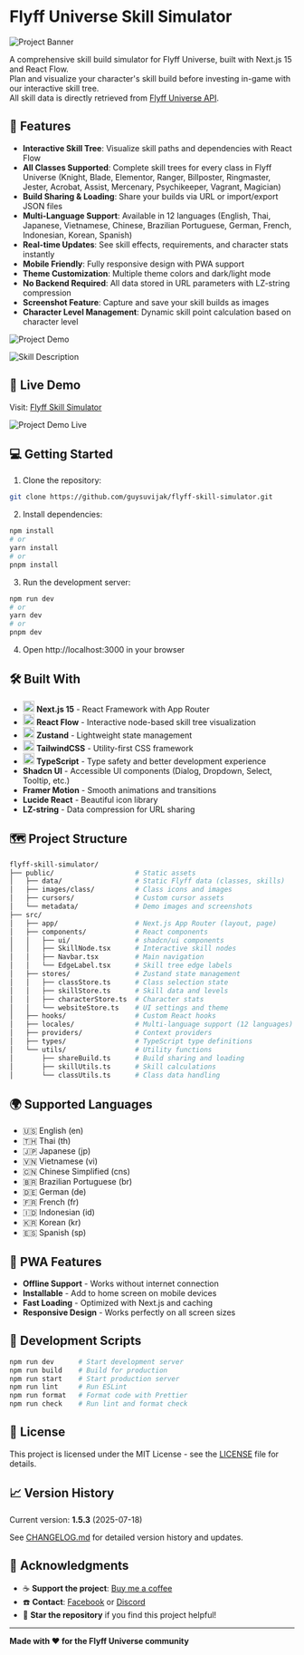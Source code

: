 # Flyff Universe Skill Simulator

![Project Banner](/public/metadata/manifest.png)

A comprehensive skill build simulator for Flyff Universe, built with Next.js 15 and React Flow.</br>
Plan and visualize your character's skill build before investing in-game with our interactive skill tree.</br>
All skill data is directly retrieved from [Flyff Universe API](https://api.flyff.com).

## 🌟 Features

- **Interactive Skill Tree**: Visualize skill paths and dependencies with React Flow
- **All Classes Supported**: Complete skill trees for every class in Flyff Universe (Knight, Blade, Elementor, Ranger, Billposter, Ringmaster, Jester, Acrobat, Assist, Mercenary, Psychikeeper, Vagrant, Magician)
- **Build Sharing & Loading**: Share your builds via URL or import/export JSON files
- **Multi-Language Support**: Available in 12 languages (English, Thai, Japanese, Vietnamese, Chinese, Brazilian Portuguese, German, French, Indonesian, Korean, Spanish)
- **Real-time Updates**: See skill effects, requirements, and character stats instantly
- **Mobile Friendly**: Fully responsive design with PWA support
- **Theme Customization**: Multiple theme colors and dark/light mode
- **No Backend Required**: All data stored in URL parameters with LZ-string compression
- **Screenshot Feature**: Capture and save your skill builds as images
- **Character Level Management**: Dynamic skill point calculation based on character level

![Project Demo](/public/metadata/demo.png)

![Skill Description](/public/metadata/skill-description.png)

## 🚀 Live Demo

Visit: [Flyff Skill Simulator](https://flyff-skill-simulator.vercel.app)

![Project Demo Live](/public/metadata/demo-live.gif)

## 💻 Getting Started

1. Clone the repository:

```bash
git clone https://github.com/guysuvijak/flyff-skill-simulator.git
```

2. Install dependencies:

```bash
npm install
# or
yarn install
# or
pnpm install
```

3. Run the development server:

```bash
npm run dev
# or
yarn dev
# or
pnpm dev
```

4. Open http://localhost:3000 in your browser

## 🛠️ Built With

- <img src="https://avatars.githubusercontent.com/u/126103961" title="Next.js 15" alt="nextjs" width="20" height="20"/> **Next.js 15** - React Framework with App Router
- <img src="https://avatars.githubusercontent.com/u/7106853" title="React Flow" alt="reactflow" width="20" height="20"/> **React Flow** - Interactive node-based skill tree visualization
- <img src="https://avatars.githubusercontent.com/u/45790596" title="Zustand" alt="zustand" width="20" height="20"/> **Zustand** - Lightweight state management
- <img src="https://avatars.githubusercontent.com/u/67109815" title="Tailwind CSS" alt="tailwindcss" width="20" height="20"/> **TailwindCSS** - Utility-first CSS framework
- <img src="https://upload.wikimedia.org/wikipedia/commons/4/4c/Typescript_logo_2020.svg" title="TypeScript" alt="typescript" width="20" height="20"/> **TypeScript** - Type safety and better development experience
- **Shadcn UI** - Accessible UI components (Dialog, Dropdown, Select, Tooltip, etc.)
- **Framer Motion** - Smooth animations and transitions
- **Lucide React** - Beautiful icon library
- **LZ-string** - Data compression for URL sharing

## 🗺️ Project Structure

```bash
flyff-skill-simulator/
├── public/                    # Static assets
│   ├── data/                  # Static Flyff data (classes, skills)
│   ├── images/class/          # Class icons and images
│   ├── cursors/               # Custom cursor assets
│   └── metadata/              # Demo images and screenshots
├── src/
│   ├── app/                   # Next.js App Router (layout, page)
│   ├── components/            # React components
│   │   ├── ui/                # shadcn/ui components
│   │   ├── SkillNode.tsx      # Interactive skill nodes
│   │   ├── Navbar.tsx         # Main navigation
│   │   └── EdgeLabel.tsx      # Skill tree edge labels
│   ├── stores/                # Zustand state management
│   │   ├── classStore.ts      # Class selection state
│   │   ├── skillStore.ts      # Skill data and levels
│   │   ├── characterStore.ts  # Character stats
│   │   └── websiteStore.ts    # UI settings and theme
│   ├── hooks/                 # Custom React hooks
│   ├── locales/               # Multi-language support (12 languages)
│   ├── providers/             # Context providers
│   ├── types/                 # TypeScript type definitions
│   └── utils/                 # Utility functions
│       ├── shareBuild.ts      # Build sharing and loading
│       ├── skillUtils.ts      # Skill calculations
│       └── classUtils.ts      # Class data handling
```

## 🌍 Supported Languages

- 🇺🇸 English (en)
- 🇹🇭 Thai (th)
- 🇯🇵 Japanese (jp)
- 🇻🇳 Vietnamese (vi)
- 🇨🇳 Chinese Simplified (cns)
- 🇧🇷 Brazilian Portuguese (br)
- 🇩🇪 German (de)
- 🇫🇷 French (fr)
- 🇮🇩 Indonesian (id)
- 🇰🇷 Korean (kr)
- 🇪🇸 Spanish (sp)

## 📱 PWA Features

- **Offline Support** - Works without internet connection
- **Installable** - Add to home screen on mobile devices
- **Fast Loading** - Optimized with Next.js and caching
- **Responsive Design** - Works perfectly on all screen sizes

## 🔧 Development Scripts

```bash
npm run dev      # Start development server
npm run build    # Build for production
npm run start    # Start production server
npm run lint     # Run ESLint
npm run format   # Format code with Prettier
npm run check    # Run lint and format check
```

## 📝 License

This project is licensed under the MIT License - see the [LICENSE](LICENSE) file for details.

## 📈 Version History

Current version: **1.5.3** (2025-07-18)

See [CHANGELOG.md](CHANGELOG.md) for detailed version history and updates.

## 🙏 Acknowledgments

- ☕ **Support the project**: [Buy me a coffee](https://ko-fi.com/guysuvijak)
- ☎️ **Contact**: [Facebook](https://web.facebook.com/guy.suvijak) or [Discord](https://discord.com/users/220231582722555924)
- 🌟 **Star the repository** if you find this project helpful!

---

**Made with ❤️ for the Flyff Universe community**

